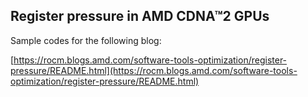 
## Register pressure in AMD CDNA™2 GPUs #

Sample codes for the following blog:

[https://rocm.blogs.amd.com/software-tools-optimization/register-pressure/README.html](https://rocm.blogs.amd.com/software-tools-optimization/register-pressure/README.html)
